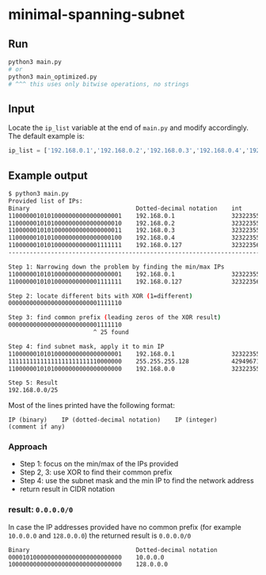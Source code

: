 # minimal-spanning-subnet



## Run

```bash
python3 main.py
# or
python3 main_optimized.py
# ^^^ this uses only bitwise operations, no strings
```

## Input

Locate the `ip_list` variable at the end of `main.py` and modify accordingly. The default example is:

```python
ip_list = ['192.168.0.1','192.168.0.2','192.168.0.3','192.168.0.4','192.168.0.127']
```

## Example output

```bash
$ python3 main.py 
Provided list of IPs:
Binary                              Dotted-decimal notation    int           Comments            
11000000101010000000000000000001    192.168.0.1                3232235521
11000000101010000000000000000010    192.168.0.2                3232235522
11000000101010000000000000000011    192.168.0.3                3232235523
11000000101010000000000000000100    192.168.0.4                3232235524
11000000101010000000000001111111    192.168.0.127              3232235647
--------------------------------------------------------------------------------------------

Step 1: Narrowing down the problem by finding the min/max IPs
11000000101010000000000000000001    192.168.0.1                3232235521    (min)
11000000101010000000000001111111    192.168.0.127              3232235647    (max)

Step 2: locate different bits with XOR (1=different)
00000000000000000000000001111110

Step 3: find common prefix (leading zeros of the XOR result)
00000000000000000000000001111110
                        ^ 25 found

Step 4: find subnet mask, apply it to min IP
11000000101010000000000000000001    192.168.0.1                3232235521    (min)
11111111111111111111111110000000    255.255.255.128            4294967168    (subnet mask)
11000000101010000000000000000000    192.168.0.0                3232235520    (network address)

Step 5: Result
192.168.0.0/25
```

Most of the lines printed have the following format:

    IP (binary)    IP (dotted-decimal notation)    IP (integer)    (comment if any)


### Approach

 - Step 1: focus on the min/max of the IPs provided
 - Step 2, 3: use XOR to find their common prefix
 - Step 4: use the subnet mask and the min IP to find the network address
 - return result in CIDR notation

 ### result: `0.0.0.0/0`

 In case the IP addresses provided have no common prefix (for example `10.0.0.0` and `128.0.0.0`) the returned result is ``0.0.0.0/0``

 ```bash
Binary                              Dotted-decimal notation   
00001010000000000000000000000000    10.0.0.0               
10000000000000000000000000000000    128.0.0.0              
 ```
